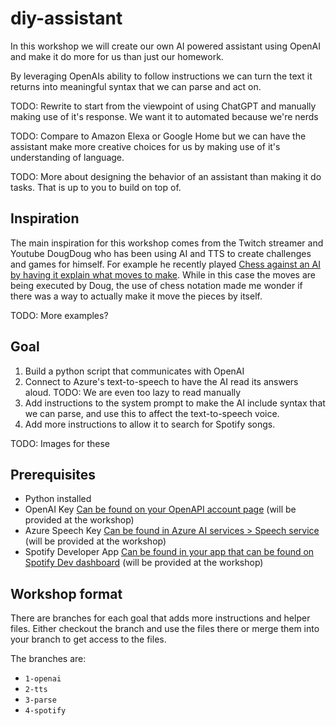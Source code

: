 # diy-assistant

In this workshop we will create our own AI powered assistant using OpenAI and make it do more for us than just our homework.

By leveraging OpenAIs ability to follow instructions we can turn the text it returns into meaningful syntax that we can parse and act on.

TODO: Rewrite to start from the viewpoint of using ChatGPT and manually making use of it's response. We want it to automated because we're nerds

TODO: Compare to Amazon Elexa or Google Home but we can have the assistant make more creative choices for us by making use of it's understanding of language. 

TODO: More about designing the behavior of an assistant than making it do tasks. That is up to you to build on top of. 

## Inspiration

The main inspiration for this workshop comes from the Twitch streamer and Youtube DougDoug who has been using AI and TTS to create challenges and games for himself. For example he recently played [Chess against an AI by having it explain what moves to make](https://youtu.be/l_wOsSda3Us?t=408). While in this case the moves are being executed by Doug, the use of chess notation made me wonder if there was a way to actually make it move the pieces by itself.

TODO: More examples?

## Goal

1. Build a python script that communicates with OpenAI
2. Connect to Azure's text-to-speech to have the AI read its answers aloud. TODO: We are even too lazy to read manually
3. Add instructions to the system prompt to make the AI include syntax that we can parse, and use this to affect the text-to-speech voice.
4. Add more instructions to allow it to search for Spotify songs.

TODO: Images for these

## Prerequisites

- Python installed
- OpenAI Key [Can be found on your OpenAPI account page](https://platform.openai.com/account/api-keys) (will be provided at the workshop)
- Azure Speech Key [Can be found in Azure AI services > Speech service](https://portal.azure.com/#view/Microsoft_Azure_ProjectOxford/CognitiveServicesHub/~/SpeechServices) (will be provided at the workshop)
- Spotify Developer App [Can be found in your app that can be found on Spotify Dev dashboard](https://developer.spotify.com/dashboard) (will be provided at the workshop)

## Workshop format

There are branches for each goal that adds more instructions and helper files. Either checkout the branch and use the files there or merge them into your branch to get access to the files.

The branches are:

- `1-openai`
- `2-tts`
- `3-parse`
- `4-spotify`
